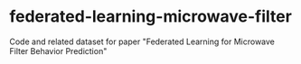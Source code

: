 # federated-learning-microwave-filter
Code and related dataset for paper "Federated Learning for Microwave Filter Behavior Prediction"
